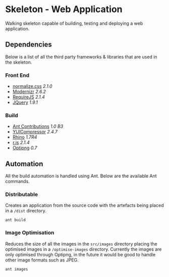 # Skeleton - Web Application

Walking skeleton capable of building, testing and deploying a web application.

## Dependencies

Below is a list of all the third party frameworks & libraries that are used in the skeleton.

### Front End

* [normalize.css](https://github.com/necolas/normalize.css) *2.1.0*
* [Modernizr](http://modernizr.com/) *2.6.2*
* [RequireJS](http://requirejs.org/) *2.1.4*
* [JQuery](http://jquery.com) *1.9.1*

### Build

* [Ant Contributions](http://ant-contrib.sourceforge.net/) *1.0 B3*
* [YUICompressor](http://developer.yahoo.com/yui/compressor/) *2.4.7*
* [Rhino](https://developer.mozilla.org/en-US/docs/Rhino) *1.7R4*
* [r.js](http://requirejs.org/docs/optimization.html) *2.1.4*
* [Optipng](http://optipng.sourceforge.net/) *0.7*

## Automation

All the build automation is handled using Ant. Below are the available Ant commands.

### Distributable

Creates an application from the source code with the artefacts being placed in a `/dist` directory.

	ant build

### Image Optimisation

Reduces the size of all the images in the `src/images` directory placing the optimised images in a `/optimise-images` directory. Currently the images are only optimised through Optipng, in the future it would be good to handle other image formats such as JPEG.

	ant images
